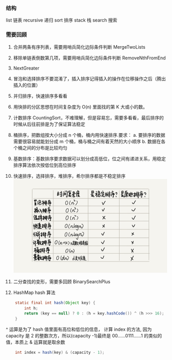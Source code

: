### 结构
list 链表
recursive 递归
sort 排序
stack 栈
search 搜索
### 需要回顾
1. 合并两条有序列表，需要用哨兵简化边际条件判断 MergeTwoLists
2. 移除单链表倒数第几项，需要用哨兵简化边际条件判断 RemoveNthFromEnd
3. NextGreater
4. 冒泡和选择排序不要混淆了，插入排序记得插入的操作在位移操作之后（腾出插入的位置）
5. 并归排序，快速排序多看看
6. 用快排的分区思想在时间复杂度为 O(n) 里面找的第 K 大或小的数。
7. 计数排序 CountingSort，不难理解，但是容易忘，需要多看看，最后排序的时候从后往前排是为了保证算法稳定
8. 桶排序，把数组按大小分成 n 个桶，桶内用快速排序.要求：
    a. 要排序的数据需要很容易就能划分成 m 个桶，桶与桶之间有着天然的大小顺序
    b. 数据在各个桶之间的分布是比较均匀
9. 基数排序：基数排序要求数据可以划分成高低位，位之间有递进关系，用稳定排序算法依次按低位到高位排序
10. 快速排序，选择排序，堆排序，希尔排序都是不稳定排序
![MenuDisplayView.gif](./res/sort.jpg)

11. 二分查找的变形，需要多回顾 BinarySearchPlus
12. HashMap
hash 算法
~~~ java
    static final int hash(Object key) {
        int h;
        return (key == null) ? 0 : (h = key.hashCode()) ^ (h >>> 16);
    }
~~~
^ 运算是为了 hash 值里面有高位和低位的信息，
计算 index 的方法, 因为 capacity 是 2 的整数次方，所以(capacity -1)最终是 00……0111……1 的类似的值，本质上 & 运算就是取余数
~~~ java
    int index = hash(key) & (capacity - 1);
~~~
